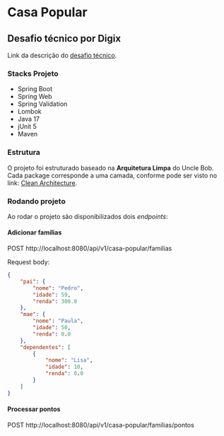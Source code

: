 # Casa Popular

## Desafio técnico por Digix

Link da descrição do [desafio técnico](https://www.notion.so/Desafio-t-cnico-2f53347cf16a418fb75c67c978ab1a0e).

### Stacks Projeto

- Spring Boot
- Spring Web
- Spring Validation
- Lombok
- Java 17
- jUnit 5
- Maven

### Estrutura

O projeto foi estruturado baseado na __Arquitetura Limpa__ do Uncle Bob. <br/>
Cada package corresponde a uma camada, conforme pode ser visto no link: [Clean Architecture](https://blog.cleancoder.com/uncle-bob/2012/08/13/the-clean-architecture.html).

### Rodando projeto

Ao rodar o projeto são disponibilizados dois *endpoints*:

#### Adicionar famílias
POST http://localhost:8080/api/v1/casa-popular/familias
<p>Request body:</p>

```json
{
    "pai": {
        "nome": "Pedro",
        "idade": 59,
        "renda": 300.0
    },
    "mae": {
        "nome": "Paula",
        "idade": 50,
        "renda": 0.0
    },
    "dependentes": [    
        {
            "nome": "Lisa",
            "idade": 10,
            "renda": 0.0
        }
    ]
}
```

#### Processar pontos
POST http://localhost:8080/api/v1/casa-popular/familias/pontos
